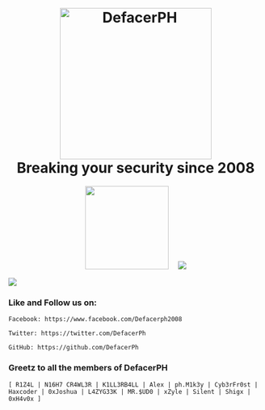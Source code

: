 <h1 align="center">
  <br>
  <a href="https://defacerph.neocities.org"><img src="https://defacerph.neocities.org/assets/img/logo.gif" hight="200" width="300" alt="DefacerPH"></a>
  <br>
  Breaking your security since 2008
</h1>

<p align="center"><a href="https://github.com/mkdirlove">
<img height="165" src="https://github-readme-stats.vercel.app/api?username=mkdirlove&show_icons=true&include_all_commits=true&theme=react&cache_seconds=3200&hide_border=true" /></a>
&nbsp;&nbsp;&nbsp;
<a href="https://github.com/mkdirlove"><img src="https://github-readme-stats.vercel.app/api/top-langs/?username=mkdirlove&layout=compact&theme=react&hide_border=true" />
</a></p>
<img src="https://streak-stats.demolab.com?user=mkdirlove&theme=dark">

### Like and Follow us on:

```
Facebook: https://www.facebook.com/Defacerph2008
```
```
Twitter: https://twitter.com/DefacerPh
```
```
GitHub: https://github.com/DefacerPh
```

### Greetz to all the members of DefacerPH

```
[ R1Z4L | N16H7 CR4WL3R | K1LL3RB4LL | Alex | ph.M1k3y | Cyb3rFr0st | Haxcoder | 0xJoshua | L4ZYG33K | MR.$UD0 | xZyle | Silent | Shigx | 0xH4v0x ]
```
